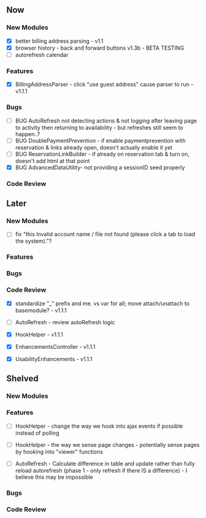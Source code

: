 ## Now

### New Modules
- [X] better billing address parsing - v1.1
- [X] browser history - back and forward buttons v1.3b - BETA TESTING
- [ ] autorefresh calendar

### Features
- [X] BillingAddressParser - click "use guest address" cause parser to run - v1.1.1

 
### Bugs
- [ ] BUG AutoRefresh not detecting actions & not logging after leaving page to activity then returning to availability - but refreshes still seem to happen..?
- [ ] BUG DoublePaymentPrevention - if enable paymentprevention with reservation & links already open, doesn't actually enable it yet	
- [ ] BUG ReservationLinkBuilder - if already on reservation tab & turn on, doesn't add html at that point
- [X] BUG AdvancedDataUtility- not providing a sessionID seed properly
 
### Code Review


## Later


### New Modules
- [ ] fix "this Invalid account name / file not found (please click a tab to load the system)."?


### Features


### Bugs


### Code Review
- [X] standardize "_" prefix and me. vs var for all; move attach/unattach to basemodule? - v1.1.1
- [ ] AutoRefresh - review autoRefresh logic
- [X] HookHelper - v1.1.1
- [X] EnhancementsController - v1.1.1
- [X] UsabilityEnhancements - v1.1.1


## Shelved

### New Modules


### Features
- [ ] HookHelper - change the way we hook into ajax events if possible instead of polling
- [ ] HookHelper - the way we sense page changes - potentially sense pages by hooking into "viewer" functions
- [ ] AutoRefresh - Calculate difference in table and update rather than fully reload autorefresh (phase 1 - only refresh if there IS a difference) - I believe this may be impossible


### Bugs


### Code Review